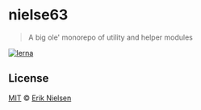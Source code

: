 # nielse63

> A big ole' monorepo of utility and helper modules

[![lerna](https://img.shields.io/badge/maintained%20with-lerna-cc00ff.svg)](https://lernajs.io/)

## License

[MIT](https://github.com/nielse63/nielse63/blob/master/LICENSE) © [Erik Nielsen](https://312development.com)
